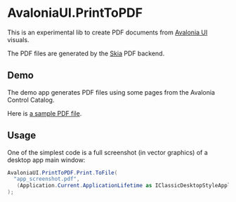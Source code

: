 # AvaloniaUI.PrintToPDF

This is an experimental lib to create PDF documents from [Avalonia UI](https://github.com/AvaloniaUI/Avalonia) visuals.

The PDF files are generated by the [Skia](https://github.com/mono/SkiaSharp) PDF backend.

## Demo

The demo app generates PDF files using some pages from the Avalonia Control Catalog.

Here is [a sample PDF file](https://github.com/Oaz/AvaloniaUI.PrintToPDF/raw/master/doc/sample.pdf).

## Usage

One of the simplest code is a full screenshot (in vector graphics) of a desktop app main window:

```C#
AvaloniaUI.PrintToPDF.Print.ToFile(
  "app_screenshot.pdf",
   (Application.Current.ApplicationLifetime as IClassicDesktopStyleApplicationLifetime).MainWindow
);
```
